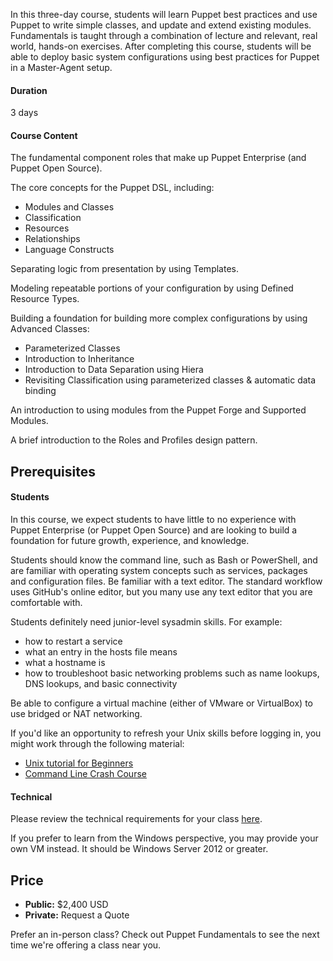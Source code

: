 In this three-day course, students will learn Puppet best practices and use Puppet to write simple classes, and update and extend existing modules. Fundamentals is taught through a combination of lecture and relevant, real world, hands-on exercises.  After completing this course, students will be able to deploy basic system configurations using best practices for Puppet in a Master-Agent setup.

#### Duration
3 days

#### Course Content
The fundamental component roles that make up Puppet Enterprise (and Puppet Open Source).

The core concepts for the Puppet DSL, including:

* Modules and Classes
* Classification
* Resources
* Relationships
* Language Constructs

Separating logic from presentation by using Templates.

Modeling repeatable portions of your configuration by using Defined Resource Types.

Building a foundation for building more complex configurations by using Advanced Classes:

* Parameterized Classes
* Introduction to Inheritance
* Introduction to Data Separation using Hiera
* Revisiting Classification using parameterized classes &amp; automatic data binding

An introduction to using modules from the Puppet Forge and Supported Modules.

A brief introduction to the Roles and Profiles design pattern.

## Prerequisites
#### Students
In this course, we expect students to have little to no experience with Puppet Enterprise (or Puppet Open Source) and are looking to build a  foundation for future growth, experience, and knowledge.

Students should know the command line, such as Bash or PowerShell, and are familiar with operating system concepts such as services, packages and configuration files.  Be familiar with a text editor. The standard workflow uses GitHub's online editor, but you many use any text editor that you are comfortable with.

Students definitely need junior-level sysadmin skills. For example:

* how to restart a service
* what an entry in the hosts file means
* what a hostname is
* how to troubleshoot basic networking problems such as name lookups, DNS lookups, and basic connectivity

Be able to configure a virtual machine (either of VMware or VirtualBox) to use bridged or NAT networking.

If you'd like an opportunity to refresh your Unix skills before logging in, you might work through the following material:

* [Unix tutorial for Beginners](http://www.ee.surrey.ac.uk/Teaching/Unix/ "")
* [Command Line Crash Course](http://cli.learncodethehardway.org/book/ "")

#### Technical
Please review the technical requirements for your class [here](https://learn.puppet.com/tech-requirements "").

If you prefer to learn from the Windows perspective, you may provide your own VM instead. It should be Windows Server 2012 or greater.

## Price
* **Public:** $2,400 USD
* **Private:** Request a Quote

Prefer an in-person class?  Check out Puppet Fundamentals to see the next time we're offering a class near you.